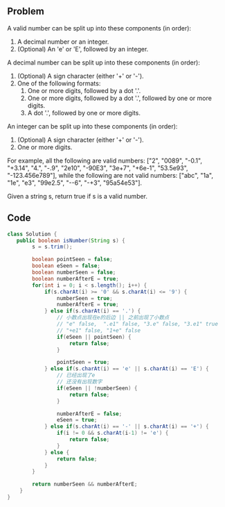 ## Problem

A valid number can be split up into these components (in order):

1. A decimal number or an integer.
2. (Optional) An 'e' or 'E', followed by an integer.

A decimal number can be split up into these components (in order):

1. (Optional) A sign character (either '+' or '-').
2. One of the following formats:
   1. One or more digits, followed by a dot '.'.
   2. One or more digits, followed by a dot '.', followed by one or more digits.
   3. A dot '.', followed by one or more digits.

An integer can be split up into these components (in order):

1. (Optional) A sign character (either '+' or '-').
2. One or more digits.

For example, all the following are valid numbers: ["2", "0089", "-0.1", "+3.14", "4.", "-.9", "2e10", "-90E3", "3e+7", "+6e-1", "53.5e93", "-123.456e789"], while the following are not valid numbers: ["abc", "1a", "1e", "e3", "99e2.5", "--6", "-+3", "95a54e53"].

Given a string s, return true if s is a valid number.

## Code

```java
class Solution {
   public boolean isNumber(String s) {
        s = s.trim();

        boolean pointSeen = false;
        boolean eSeen = false;
        boolean numberSeen = false;
        boolean numberAfterE = true;
        for(int i = 0; i < s.length(); i++) {
            if(s.charAt(i) >= '0' && s.charAt(i) <= '9') {
                numberSeen = true;
                numberAfterE = true;
            } else if(s.charAt(i) == '.') {
                // 小数点出现在e的后边 || 之前出现了小数点
                // "e" false,  ".e1" false, "3.e" false, "3.e1" true
                // "+e1" false, "1+e" false
                if(eSeen || pointSeen) {
                    return false;
                }

                pointSeen = true;
            } else if(s.charAt(i) == 'e' || s.charAt(i) == 'E') {
                // 已经出现了e
                // 还没有出现数字
                if(eSeen || !numberSeen) {
                    return false;
                }

                numberAfterE = false;
                eSeen = true;
            } else if(s.charAt(i) == '-' || s.charAt(i) == '+') {
                if(i != 0 && s.charAt(i-1) != 'e') {
                    return false;
                }
            } else {
                return false;
            }
        }

        return numberSeen && numberAfterE;
    }
}
```
